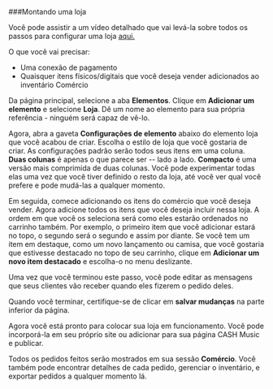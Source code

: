 ###Montando uma loja

Você pode assistir a um vídeo detalhado que vai levá-la sobre todos os passos para configurar uma loja <a href="https://www.youtube.com/watch?v=RGE-2Og_pxM" target="_blank">aqui.</a>

O que você vai precisar:

- Uma conexão de pagamento
- Quaisquer itens físicos/digitais que você deseja vender adicionados ao inventário Comércio

Da página principal, selecione a aba **Elementos**. Clique em **Adicionar um elemento** e selecione **Loja**. Dê um nome ao elemento para sua própria referência - ninguém será capaz de vê-lo.

Agora, abra a gaveta **Configurações de elemento** abaixo do elemento loja que você acabou de criar. Escolha o estilo de loja que você gostaria de criar. As configurações padrão serão todos seus itens em uma coluna. **Duas colunas** é apenas o que parece ser -- lado a lado. **Compacto** é uma versão mais comprimida de duas colunas. Você pode experimentar todas elas uma vez que você tiver definido o resto da loja, até você ver qual você prefere e pode mudá-las a qualquer momento.

Em seguida, comece adicionando os itens do comércio que você deseja vender. Agora adicione todos os itens que você deseja incluir nessa loja. A ordem em que você os seleciona será como eles estarão ordenados no carrinho também. Por exemplo, o primeiro item que você adicionar estará no topo, o segundo será o segundo e assim por diante. Se você tem um item em destaque, como um novo lançamento ou camisa, que você gostaria que estivesse destacado no topo de seu carrinho, clique em **Adicionar um novo item destacado** e escolha-o no menu deslizante.

Uma vez que você terminou este passo, você pode editar as mensagens que seus clientes vão receber quando eles fizerem o pedido deles.

Quando você terminar, certifique-se de clicar em **salvar mudanças** na parte inferior da página.

Agora você está pronto para colocar sua loja em funcionamento. Você pode incorporá-la em seu próprio site ou adicionar para sua página CASH Music e publicar.

Todos os pedidos feitos serão mostrados em sua sessão **Comércio**. Você também pode encontrar detalhes de cada pedido, gerenciar o inventário, e exportar pedidos a qualquer momento lá. 
